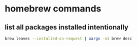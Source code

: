 # homebrew commands

## list all packages installed intentionally
```bash
brew leaves --installed-on-request | xargs -n1 brew desc
```
